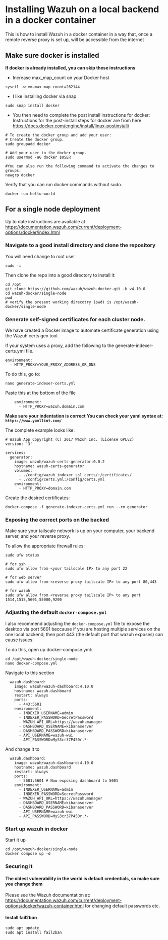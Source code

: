 # Installing Wazuh on a local backend in a docker container
This is how to install Wazuh in a docker container in a way that, once a remote reverse proxy is set up, will be accessible from the internet 

## Make sure docker is installed
**If docker is already installed, you can skip these instructions**

* Increase max_map_count on your Docker host
```
sysctl -w vm.max_map_count=262144
```

* I like installing docker via snap
```
sudo snap install docker
```

* You then need to complete the post install instructions for docker:
Instructions for the post-install steps for docker are from here https://docs.docker.com/engine/install/linux-postinstall/

```
# To create the docker group and add your user:
# Create the docker group.
sudo groupadd docker

# Add your user to the docker group.
sudo usermod -aG docker $USER

#You can also run the following command to activate the changes to groups:
newgrp docker
```

Verify that you can run docker commands without sudo.
```
docker run hello-world 
```

## For a single node deployment 
Up to date instructions are available at https://documentation.wazuh.com/current/deployment-options/docker/index.html

### Navigate to a good install directory and clone the repository
You will need change to root user 
```
sudo -i
```

Then clone the repo into a good directory to install it:
```
cd /opt
git clone https://github.com/wazuh/wazuh-docker.git -b v4.10.0
cd wazuh-docker/single-node
pwd
# verify the present working direcotry (pwd) is /opt/wazuh-docker/single-node
```

### Generate self-signed certificates for each cluster node.

We have created a Docker image to automate certificate generation using the Wazuh certs gen tool.

If your system uses a proxy, add the following to the generate-indexer-certs.yml file.

```
environment:
  - HTTP_PROXY=YOUR_PROXY_ADDRESS_OR_DNS
```

To do this, go to:
```
nano generate-indexer-certs.yml
```
Paste this at the bottom of the file
```
    environment:
      - HTTP_PROXY=wazuh.domain.com
```
**Make sure your indentation is correct**
**You can check your yaml syntax at: `https://www.yamllint.com/`**

The complete example looks like:
```
# Wazuh App Copyright (C) 2017 Wazuh Inc. (License GPLv2)
version: '3'

services:
  generator:
    image: wazuh/wazuh-certs-generator:0.0.2
    hostname: wazuh-certs-generator
    volumes:
      - ./config/wazuh_indexer_ssl_certs/:/certificates/
      - ./config/certs.yml:/config/certs.yml
    environment:
      - HTTP_PROXY=domain.com
```

Create the desired certificates:
```
docker-compose -f generate-indexer-certs.yml run --rm generator
```

### Exposing the correct ports on the backed 
Make sure your tailscale network is up on your computer, your backend server, and your reverse proxy.

To allow the appropriate firewall rules:
```
sudo ufw status

# for ssh
sudo ufw allow from <your tailscale IP> to any port 22

# for web server 
sudo ufw allow from <reverse proxy tailscale IP> to any port 80,443

# for wazuh
sudo ufw allow from <reverse proxy tailscale IP> to any port 1514,1515,5601,55000,9200
```

### Adjusting the default `docker-compose.yml`
I also recommend adjusting the `docker-compose.yml` file to expose the desktop via port 5601 beccause if you are hosting multiple services on the one local backend, then port 443 (the default port that wazuh exposes) can cause issues.

To do this, open up docker-compose.yml:
```
cd /opt/wazuh-docker/single-node
nano docker-compose.yml
```

Navigate to this section
```
  wazuh.dashboard:
    image: wazuh/wazuh-dashboard:4.10.0
    hostname: wazuh.dashboard
    restart: always
    ports:
      - 443:5601
    environment:
      - INDEXER_USERNAME=admin
      - INDEXER_PASSWORD=SecretPassword
      - WAZUH_API_URL=https://wazuh.manager
      - DASHBOARD_USERNAME=kibanaserver
      - DASHBOARD_PASSWORD=kibanaserver
      - API_USERNAME=wazuh-wui
      - API_PASSWORD=MyS3cr37P450r.*-
```

And change it to 
```
  wazuh.dashboard:
    image: wazuh/wazuh-dashboard:4.10.0
    hostname: wazuh.dashboard
    restart: always
    ports:
      - 5601:5601 # Now exposing dashboard to 5601
    environment:
      - INDEXER_USERNAME=admin
      - INDEXER_PASSWORD=SecretPassword
      - WAZUH_API_URL=https://wazuh.manager
      - DASHBOARD_USERNAME=kibanaserver
      - DASHBOARD_PASSWORD=kibanaserver
      - API_USERNAME=wazuh-wui
      - API_PASSWORD=MyS3cr37P450r.*-
```

### Start up wazuh in docker
Start it up 
```
cd /opt/wazuh-docker/single-node
docker compose up -d
```

### Securing it
#### The oldest vulnerability in the world is default credentials, so make sure you change them
Please see the Wazuh documentation at: https://documentation.wazuh.com/current/deployment-options/docker/wazuh-container.html for changing default passwords etc.

#### Install fail2ban
```
sudo apt update
sudo apt install fail2ban
```




